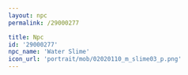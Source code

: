 ```yaml
---
layout: npc
permalink: /29000277

title: Npc
id: '29000277'
npc_name: 'Water Slime'
icon_url: 'portrait/mob/02020110_m_slime03_p.png'
---
```

